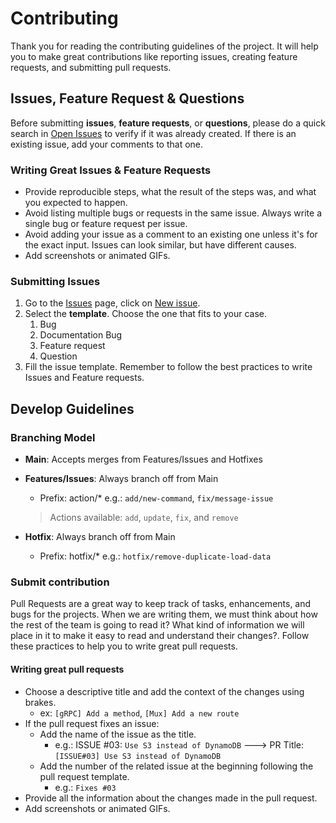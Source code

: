# Contributing

Thank you for reading the contributing guidelines of the project. It will help you to make great contributions like reporting issues, creating feature requests, and submitting pull requests.

## Issues, Feature Request & Questions

Before submitting **issues**, **feature requests**, or **questions**, please do a quick search in [Open Issues]() to verify if it was already created. If there is an existing issue, add your comments to that one. 

### Writing Great Issues & Feature Requests

- Provide reproducible steps, what the result of the steps was, and what you expected to happen.
- Avoid listing multiple bugs or requests in the same issue. Always write a single bug or feature request per issue. 
- Avoid adding your issue as a comment to an existing one unless it's for the exact input. Issues can look similar, but have different causes.
- Add screenshots or animated GIFs.

### Submitting Issues 

1. Go to the [Issues]() page, click on [New issue]().
2. Select the **template**. Choose the one that fits to your case. 
   1. Bug
   2. Documentation Bug
   3. Feature request
   4. Question
3. Fill the issue template. Remember to follow the best practices to write Issues and Feature requests.

## Develop Guidelines

### Branching Model

- **Main**: Accepts merges from Features/Issues and Hotfixes
- **Features/Issues**: Always branch off from Main
  
  - Prefix: action/* e.g.: `add/new-command`, `fix/message-issue`
    
  >  Actions available: `add`, `update`, `fix`, and `remove`
  
- **Hotfix**: Always branch off from Main
  
  - Prefix: hotfix/* e.g.: `hotfix/remove-duplicate-load-data`

### Submit contribution

Pull Requests are a great way to keep track of tasks, enhancements, and bugs for the projects. When we are writing them, we must think about how the rest of the team is going to read it? What kind of information we will place in it to make it easy to read and understand their changes?. Follow these practices to help you to write great pull requests.

#### Writing great pull requests

- Choose a descriptive title and add the context of the changes using brakes. 
  - ex: `[gRPC] Add a method`, `[Mux] Add a new route`
- If the pull request fixes an issue:
  - Add the name of the issue as the title. 
    -  e.g.: ISSUE #03: `Use S3 instead of DynamoDB` ---> PR Title: `[ISSUE#03] Use S3 instead of DynamoDB`
  - Add the number of the related issue at the beginning following the pull request template.
    -  e.g.: `Fixes #03` 
- Provide all the information about the changes made in the pull request.
- Add screenshots or animated GIFs.

